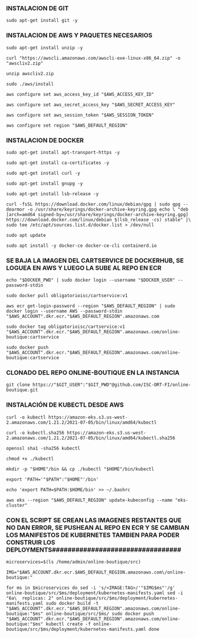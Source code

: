 
### INSTALACION DE GIT

`sudo apt-get install git -y`

### INSTALACION DE AWS Y PAQUETES NECESARIOS

`sudo apt-get install unzip -y`

`curl "https://awscli.amazonaws.com/awscli-exe-linux-x86_64.zip" -o "awscliv2.zip"`

`unzip awscliv2.zip`

`sudo ./aws/install`

`aws configure set aws_access_key_id "$AWS_ACCESS_KEY_ID"`

`aws configure set aws_secret_access_key "$AWS_SECRET_ACCESS_KEY"`

`aws configure set aws_session_token "$AWS_SESSION_TOKEN"`

`aws configure set region "$AWS_DEFAULT_REGION"`

### INSTALACION DE DOCKER

`sudo apt-get install apt-transport-https -y`

`sudo apt-get install ca-certificates -y`

`sudo apt-get install curl -y`

`sudo apt-get install gnupg -y`

`sudo apt-get install lsb-release -y`

`curl -fsSL https://download.docker.com/linux/debian/gpg | sudo gpg --dearmor -o /usr/share/keyrings/docker-archive-keyring.gpg
echo \
"deb [arch=amd64 signed-by=/usr/share/keyrings/docker-archive-keyring.gpg] https://download.docker.com/linux/debian $(lsb_release -cs) stable" |\
sudo tee /etc/apt/sources.list.d/docker.list > /dev/null`

`sudo apt update`

`sudo apt install -y docker-ce docker-ce-cli containerd.io`

### SE BAJA LA IMAGEN DEL CARTSERVICE DE DOCKERHUB, SE LOGUEA EN AWS Y LUEGO LA SUBE AL REPO EN ECR

`echo "$DOCKER_PWD" | sudo docker login --username "$DOCKER_USER" --password-stdin`

`sudo docker pull obligatorioisc/cartservice:v1`

`aws ecr get-login-password --region "$AWS_DEFAULT_REGION" | sudo docker login --username AWS --password-stdin "$AWS_ACCOUNT".dkr.ecr."$AWS_DEFAULT_REGION".amazonaws.com`

`sudo docker tag obligatorioisc/cartservice:v1 "$AWS_ACCOUNT".dkr.ecr."$AWS_DEFAULT_REGION".amazonaws.com/online-boutique:cartservice`

`sudo docker push "$AWS_ACCOUNT".dkr.ecr."$AWS_DEFAULT_REGION".amazonaws.com/online-boutique:cartservice`

### CLONADO DEL REPO ONLINE-BOUTIQUE EN LA INSTANCIA

`git clone https://"$GIT_USER":"$GIT_PWD"@github.com/ISC-ORT-FI/online-boutique.git`

### INSTALACIÓN DE KUBECTL DESDE AWS

`curl -o kubectl https://amazon-eks.s3.us-west-2.amazonaws.com/1.21.2/2021-07-05/bin/linux/amd64/kubectl`

`curl -o kubectl.sha256 https://amazon-eks.s3.us-west-2.amazonaws.com/1.21.2/2021-07-05/bin/linux/amd64/kubectl.sha256`

`openssl sha1 -sha256 kubectl`

`chmod +x ./kubectl`

`mkdir -p "$HOME"/bin && cp ./kubectl "$HOME"/bin/kubectl`

`export 'PATH='"$PATH":"$HOME"'/bin'`

`echo 'export PATH=$PATH:$HOME/bin' >> ~/.bashrc`

`aws eks --region "$AWS_DEFAULT_REGION" update-kubeconfig --name "eks-cluster"`

### CON EL SCRIPT SE CREAN LAS IMAGENES RESTANTES QUE NO DAN ERROR, SE PUSHEAN AL REPO EN ECR Y SE CAMBIAN LOS MANIFESTOS DE KUBERNETES TAMBIEN PARA PODER CONSTRUIR LOS DEPLOYMENTS#################################

`microservices=$(ls /home/admin/online-boutique/src)`

`IMG="$AWS_ACCOUNT.dkr.ecr.$AWS_DEFAULT_REGION.amazonaws.com\/online-boutique:"`

`for ms in $microservices
do
  sed -i 's/<IMAGE:TAG>/'"$IMG$ms"'/g' online-boutique/src/$ms/deployment/kubernetes-manifests.yaml
  sed -i "6a\  replicas: 2" online-boutique/src/$ms/deployment/kubernetes-manifests.yaml
  sudo docker build -t "$AWS_ACCOUNT".dkr.ecr."$AWS_DEFAULT_REGION".amazonaws.com/online-boutique:"$ms" online-boutique/src/$ms/
  sudo docker push "$AWS_ACCOUNT".dkr.ecr."$AWS_DEFAULT_REGION".amazonaws.com/online-boutique:"$ms"
  kubectl create -f online-boutique/src/$ms/deployment/kubernetes-manifests.yaml
done`
